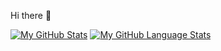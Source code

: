 Hi there 👋

[![My GitHub Stats](https://github-readme-stats.vercel.app/api/?username=ritalmeida&count_private=true&theme=tokyonight&showicons=true)]()
[![My GitHub Language Stats](https://github-readme-stats.vercel.app/api/top-langs/?username=ritalmeida&langs_count=5&theme=tokyonight)]()


